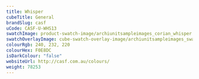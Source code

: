 ```yaml
---
title: Whisper
cubeTitle: General
brandSlug: casf
uCode: CASF-U-WHS13
swatchImage: product-swatch-image/archiunitsampleimages_corian_whisper.jpg
swatchOverlayImage: cube-swatch-overlay-image/archiunitsampleimages_swatch-overlay_corian.png
colourRgb: 240, 232, 220
colourHex: F0E8DC
isDarkColour: "false"
websiteUrl: http://casf.com.au/colours/
weight: 78253
---
```

